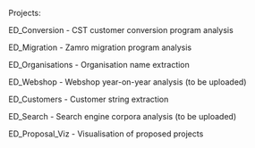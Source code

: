 Projects:

ED_Conversion - CST customer conversion program analysis

ED_Migration - Zamro migration program analysis 

ED_Organisations - Organisation name extraction

ED_Webshop - Webshop year-on-year analysis (to be uploaded)

ED_Customers - Customer string extraction

ED_Search - Search engine corpora analysis (to be uploaded)

ED_Proposal_Viz - Visualisation of proposed projects


